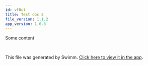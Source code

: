 ```yaml
---
id: vf0ut
title: Test doc 2
file_version: 1.1.2
app_version: 1.6.3
---
```


Some content

<br/>

This file was generated by Swimm. [Click here to view it in the app](https://swimm-web-app.web.app/repos/Z2l0aHViJTNBJTNBY3NoYXJwLXNoYXVsLXRlc3QlM0ElM0Fzd2ltbWlv/docs/vf0ut).
